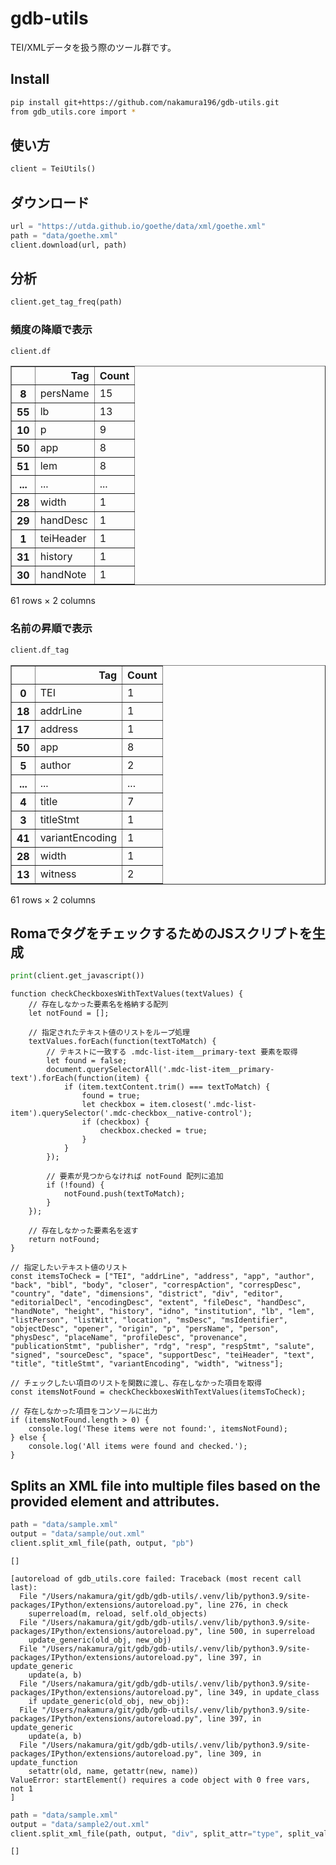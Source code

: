 gdb-utils
================

<!-- WARNING: THIS FILE WAS AUTOGENERATED! DO NOT EDIT! -->

TEI/XMLデータを扱う際のツール群です。

## Install

``` sh
pip install git+https://github.com/nakamura196/gdb-utils.git
from gdb_utils.core import *
```

## 使い方

``` python
client = TeiUtils()
```

## ダウンロード

``` python
url = "https://utda.github.io/goethe/data/xml/goethe.xml"
path = "data/goethe.xml"
client.download(url, path)
```

## 分析

``` python
client.get_tag_freq(path)
```

### 頻度の降順で表示

``` python
client.df
```

<div>
<style scoped>
    .dataframe tbody tr th:only-of-type {
        vertical-align: middle;
    }

    .dataframe tbody tr th {
        vertical-align: top;
    }

    .dataframe thead th {
        text-align: right;
    }
</style>
<table border="1" class="dataframe">
  <thead>
    <tr style="text-align: right;">
      <th></th>
      <th>Tag</th>
      <th>Count</th>
    </tr>
  </thead>
  <tbody>
    <tr>
      <th>8</th>
      <td>persName</td>
      <td>15</td>
    </tr>
    <tr>
      <th>55</th>
      <td>lb</td>
      <td>13</td>
    </tr>
    <tr>
      <th>10</th>
      <td>p</td>
      <td>9</td>
    </tr>
    <tr>
      <th>50</th>
      <td>app</td>
      <td>8</td>
    </tr>
    <tr>
      <th>51</th>
      <td>lem</td>
      <td>8</td>
    </tr>
    <tr>
      <th>...</th>
      <td>...</td>
      <td>...</td>
    </tr>
    <tr>
      <th>28</th>
      <td>width</td>
      <td>1</td>
    </tr>
    <tr>
      <th>29</th>
      <td>handDesc</td>
      <td>1</td>
    </tr>
    <tr>
      <th>1</th>
      <td>teiHeader</td>
      <td>1</td>
    </tr>
    <tr>
      <th>31</th>
      <td>history</td>
      <td>1</td>
    </tr>
    <tr>
      <th>30</th>
      <td>handNote</td>
      <td>1</td>
    </tr>
  </tbody>
</table>
<p>61 rows × 2 columns</p>
</div>

### 名前の昇順で表示

``` python
client.df_tag
```

<div>
<style scoped>
    .dataframe tbody tr th:only-of-type {
        vertical-align: middle;
    }

    .dataframe tbody tr th {
        vertical-align: top;
    }

    .dataframe thead th {
        text-align: right;
    }
</style>
<table border="1" class="dataframe">
  <thead>
    <tr style="text-align: right;">
      <th></th>
      <th>Tag</th>
      <th>Count</th>
    </tr>
  </thead>
  <tbody>
    <tr>
      <th>0</th>
      <td>TEI</td>
      <td>1</td>
    </tr>
    <tr>
      <th>18</th>
      <td>addrLine</td>
      <td>1</td>
    </tr>
    <tr>
      <th>17</th>
      <td>address</td>
      <td>1</td>
    </tr>
    <tr>
      <th>50</th>
      <td>app</td>
      <td>8</td>
    </tr>
    <tr>
      <th>5</th>
      <td>author</td>
      <td>2</td>
    </tr>
    <tr>
      <th>...</th>
      <td>...</td>
      <td>...</td>
    </tr>
    <tr>
      <th>4</th>
      <td>title</td>
      <td>7</td>
    </tr>
    <tr>
      <th>3</th>
      <td>titleStmt</td>
      <td>1</td>
    </tr>
    <tr>
      <th>41</th>
      <td>variantEncoding</td>
      <td>1</td>
    </tr>
    <tr>
      <th>28</th>
      <td>width</td>
      <td>1</td>
    </tr>
    <tr>
      <th>13</th>
      <td>witness</td>
      <td>2</td>
    </tr>
  </tbody>
</table>
<p>61 rows × 2 columns</p>
</div>

## RomaでタグをチェックするためのJSスクリプトを生成

``` python
print(client.get_javascript())
```


    function checkCheckboxesWithTextValues(textValues) {
        // 存在しなかった要素名を格納する配列
        let notFound = [];

        // 指定されたテキスト値のリストをループ処理
        textValues.forEach(function(textToMatch) {
            // テキストに一致する .mdc-list-item__primary-text 要素を取得
            let found = false;
            document.querySelectorAll('.mdc-list-item__primary-text').forEach(function(item) {
                if (item.textContent.trim() === textToMatch) {
                    found = true;
                    let checkbox = item.closest('.mdc-list-item').querySelector('.mdc-checkbox__native-control');
                    if (checkbox) {
                        checkbox.checked = true;
                    }
                }
            });

            // 要素が見つからなければ notFound 配列に追加
            if (!found) {
                notFound.push(textToMatch);
            }
        });

        // 存在しなかった要素名を返す
        return notFound;
    }

    // 指定したいテキスト値のリスト
    const itemsToCheck = ["TEI", "addrLine", "address", "app", "author", "back", "bibl", "body", "closer", "correspAction", "correspDesc", "country", "date", "dimensions", "district", "div", "editor", "editorialDecl", "encodingDesc", "extent", "fileDesc", "handDesc", "handNote", "height", "history", "idno", "institution", "lb", "lem", "listPerson", "listWit", "location", "msDesc", "msIdentifier", "objectDesc", "opener", "origin", "p", "persName", "person", "physDesc", "placeName", "profileDesc", "provenance", "publicationStmt", "publisher", "rdg", "resp", "respStmt", "salute", "signed", "sourceDesc", "space", "supportDesc", "teiHeader", "text", "title", "titleStmt", "variantEncoding", "width", "witness"];

    // チェックしたい項目のリストを関数に渡し、存在しなかった項目を取得
    const itemsNotFound = checkCheckboxesWithTextValues(itemsToCheck);

    // 存在しなかった項目をコンソールに出力
    if (itemsNotFound.length > 0) {
        console.log('These items were not found:', itemsNotFound);
    } else {
        console.log('All items were found and checked.');
    }

## Splits an XML file into multiple files based on the provided element and attributes.

``` python
path = "data/sample.xml"
output = "data/sample/out.xml"
client.split_xml_file(path, output, "pb")
```

    []

    [autoreload of gdb_utils.core failed: Traceback (most recent call last):
      File "/Users/nakamura/git/gdb/gdb-utils/.venv/lib/python3.9/site-packages/IPython/extensions/autoreload.py", line 276, in check
        superreload(m, reload, self.old_objects)
      File "/Users/nakamura/git/gdb/gdb-utils/.venv/lib/python3.9/site-packages/IPython/extensions/autoreload.py", line 500, in superreload
        update_generic(old_obj, new_obj)
      File "/Users/nakamura/git/gdb/gdb-utils/.venv/lib/python3.9/site-packages/IPython/extensions/autoreload.py", line 397, in update_generic
        update(a, b)
      File "/Users/nakamura/git/gdb/gdb-utils/.venv/lib/python3.9/site-packages/IPython/extensions/autoreload.py", line 349, in update_class
        if update_generic(old_obj, new_obj):
      File "/Users/nakamura/git/gdb/gdb-utils/.venv/lib/python3.9/site-packages/IPython/extensions/autoreload.py", line 397, in update_generic
        update(a, b)
      File "/Users/nakamura/git/gdb/gdb-utils/.venv/lib/python3.9/site-packages/IPython/extensions/autoreload.py", line 309, in update_function
        setattr(old, name, getattr(new, name))
    ValueError: startElement() requires a code object with 0 free vars, not 1
    ]

``` python
path = "data/sample.xml"
output = "data/sample2/out.xml"
client.split_xml_file(path, output, "div", split_attr="type", split_value="sample")
```

    []
